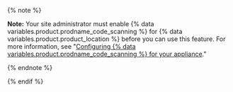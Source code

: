 

{% note %}

**Note:** Your site administrator must enable {% data variables.product.prodname_code_scanning %} for {% data variables.product.product_location %} before you can use this feature. For more information, see "[Configuring {% data variables.product.prodname_code_scanning %} for your appliance](/enterprise/admin/configuration/configuring-code-scanning-for-your-appliance)."

{% endnote %}

{% endif %}
